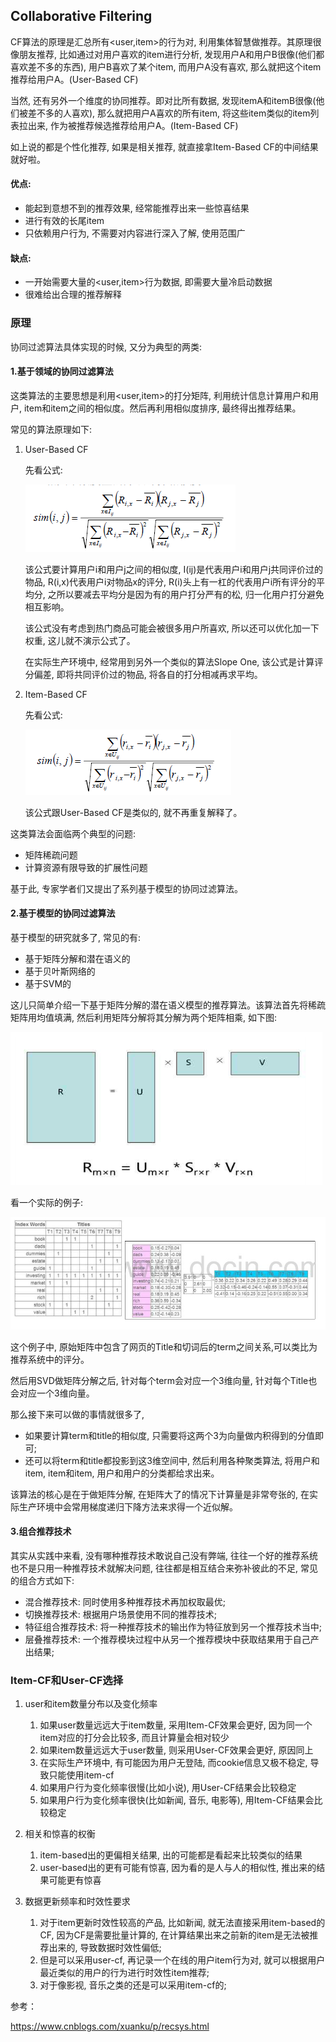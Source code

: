 ## Collaborative Filtering

CF算法的原理是汇总所有<user,item>的行为对, 利用集体智慧做推荐。其原理很像朋友推荐, 比如通过对用户喜欢的item进行分析, 发现用户A和用户B很像(他们都喜欢差不多的东西), 用户B喜欢了某个item, 而用户A没有喜欢, 那么就把这个item推荐给用户A。(User-Based CF)

当然, 还有另外一个维度的协同推荐。即对比所有数据, 发现itemA和itemB很像(他们被差不多的人喜欢), 那么就把用户A喜欢的所有item, 将这些item类似的item列表拉出来, 作为被推荐候选推荐给用户A。(Item-Based CF)

如上说的都是个性化推荐, 如果是相关推荐, 就直接拿Item-Based CF的中间结果就好啦。

#### 优点:
- 能起到意想不到的推荐效果, 经常能推荐出来一些惊喜结果
- 进行有效的长尾item
- 只依赖用户行为, 不需要对内容进行深入了解, 使用范围广

#### 缺点:
- 一开始需要大量的<user,item>行为数据, 即需要大量冷启动数据
- 很难给出合理的推荐解释

### 原理

协同过滤算法具体实现的时候, 又分为典型的两类:

#### 1.基于领域的协同过滤算法

这类算法的主要思想是利用<user,item>的打分矩阵, 利用统计信息计算用户和用户, item和item之间的相似度。然后再利用相似度排序, 最终得出推荐结果。

常见的算法原理如下:

1. User-Based CF
   
   先看公式:

    ![欧式距离](../../images/cf1.png)

    该公式要计算用户i和用户j之间的相似度, I(ij)是代表用户i和用户j共同评价过的物品, R(i,x)代表用户i对物品x的评分, R(i)头上有一杠的代表用户i所有评分的平均分, 之所以要减去平均分是因为有的用户打分严有的松, 归一化用户打分避免相互影响。

    该公式没有考虑到热门商品可能会被很多用户所喜欢, 所以还可以优化加一下权重, 这儿就不演示公式了。

    在实际生产环境中, 经常用到另外一个类似的算法Slope One, 该公式是计算评分偏差, 即将共同评价过的物品, 将各自的打分相减再求平均。

2. Item-Based CF
   
   先看公式:

   ![欧式距离](../../images/cf2.png)

   该公式跟User-Based CF是类似的, 就不再重复解释了。

这类算法会面临两个典型的问题:

- 矩阵稀疏问题
- 计算资源有限导致的扩展性问题

基于此, 专家学者们又提出了系列基于模型的协同过滤算法。

#### 2.基于模型的协同过滤算法

基于模型的研究就多了, 常见的有:

- 基于矩阵分解和潜在语义的
- 基于贝叶斯网络的
- 基于SVM的

这儿只简单介绍一下基于矩阵分解的潜在语义模型的推荐算法。该算法首先将稀疏矩阵用均值填满, 然后利用矩阵分解将其分解为两个矩阵相乘, 如下图:

![欧式距离](../../images/cf3.png)

看一个实际的例子:

![欧式距离](../../images/cf4.png)

这个例子中, 原始矩阵中包含了网页的Title和切词后的term之间关系,可以类比为推荐系统中的评分。

然后用SVD做矩阵分解之后, 针对每个term会对应一个3维向量, 针对每个Title也会对应一个3维向量。

那么接下来可以做的事情就很多了, 

- 如果要计算term和title的相似度, 只需要将这两个3为向量做内积得到的分值即可;
- 还可以将term和title都投影到这3维空间中, 然后利用各种聚类算法, 将用户和item, item和item, 用户和用户的分类都给求出来。

该算法的核心是在于做矩阵分解, 在矩阵大了的情况下计算量是非常夸张的, 在实际生产环境中会常用梯度递归下降方法来求得一个近似解。

#### 3.组合推荐技术

其实从实践中来看, 没有哪种推荐技术敢说自己没有弊端, 往往一个好的推荐系统也不是只用一种推荐技术就解决问题, 往往都是相互结合来弥补彼此的不足, 常见的组合方式如下:

- 混合推荐技术: 同时使用多种推荐技术再加权取最优;
- 切换推荐技术: 根据用户场景使用不同的推荐技术;
- 特征组合推荐技术: 将一种推荐技术的输出作为特征放到另一个推荐技术当中;
- 层叠推荐技术: 一个推荐模块过程中从另一个推荐模块中获取结果用于自己产出结果;

### Item-CF和User-CF选择

1. user和item数量分布以及变化频率

    1. 如果user数量远远大于item数量, 采用Item-CF效果会更好, 因为同一个item对应的打分会比较多, 而且计算量会相对较少
    2. 如果item数量远远大于user数量, 则采用User-CF效果会更好, 原因同上
    3. 在实际生产环境中, 有可能因为用户无登陆, 而cookie信息又极不稳定, 导致只能使用item-cf
    4. 如果用户行为变化频率很慢(比如小说), 用User-CF结果会比较稳定
    5. 如果用户行为变化频率很快(比如新闻, 音乐, 电影等), 用Item-CF结果会比较稳定
2. 相关和惊喜的权衡
    1. item-based出的更偏相关结果, 出的可能都是看起来比较类似的结果
    2. user-based出的更有可能有惊喜, 因为看的是人与人的相似性, 推出来的结果可能更有惊喜
3. 数据更新频率和时效性要求
    1. 对于item更新时效性较高的产品, 比如新闻, 就无法直接采用item-based的CF, 因为CF是需要批量计算的, 在计算结果出来之前新的item是无法被推荐出来的, 导致数据时效性偏低;
    2. 但是可以采用user-cf, 再记录一个在线的用户item行为对, 就可以根据用户最近类似的用户的行为进行时效性item推荐;
    3. 对于像影视, 音乐之类的还是可以采用item-cf的;


参考： 

https://www.cnblogs.com/xuanku/p/recsys.html









